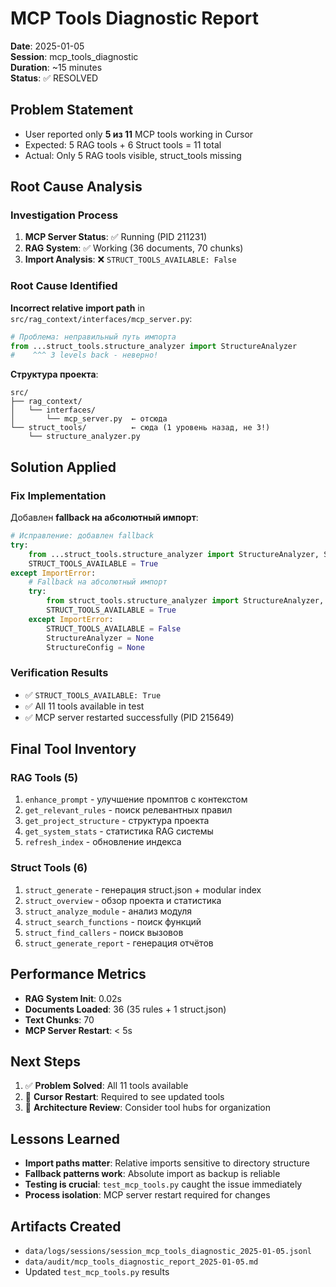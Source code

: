 # MCP Tools Diagnostic Report
**Date**: 2025-01-05  
**Session**: mcp_tools_diagnostic  
**Duration**: ~15 minutes  
**Status**: ✅ RESOLVED

## Problem Statement
- User reported only **5 из 11** MCP tools working in Cursor
- Expected: 5 RAG tools + 6 Struct tools = 11 total
- Actual: Only 5 RAG tools visible, struct_tools missing

## Root Cause Analysis

### Investigation Process
1. **MCP Server Status**: ✅ Running (PID 211231)
2. **RAG System**: ✅ Working (36 documents, 70 chunks)
3. **Import Analysis**: ❌ `STRUCT_TOOLS_AVAILABLE: False`

### Root Cause Identified
**Incorrect relative import path** in `src/rag_context/interfaces/mcp_server.py`:

```python
# Проблема: неправильный путь импорта
from ...struct_tools.structure_analyzer import StructureAnalyzer
#    ^^^ 3 levels back - неверно!
```

**Структура проекта**:
```
src/
├── rag_context/
│   └── interfaces/
│       └── mcp_server.py  ← отсюда
└── struct_tools/          ← сюда (1 уровень назад, не 3!)
    └── structure_analyzer.py
```

## Solution Applied

### Fix Implementation
Добавлен **fallback на абсолютный импорт**:

```python
# Исправление: добавлен fallback
try:
    from ...struct_tools.structure_analyzer import StructureAnalyzer, StructureConfig
    STRUCT_TOOLS_AVAILABLE = True
except ImportError:
    # Fallback на абсолютный импорт
    try:
        from struct_tools.structure_analyzer import StructureAnalyzer, StructureConfig
        STRUCT_TOOLS_AVAILABLE = True
    except ImportError:
        STRUCT_TOOLS_AVAILABLE = False
        StructureAnalyzer = None
        StructureConfig = None
```

### Verification Results
- ✅ `STRUCT_TOOLS_AVAILABLE: True`
- ✅ All 11 tools available in test
- ✅ MCP server restarted successfully (PID 215649)

## Final Tool Inventory

### RAG Tools (5)
1. `enhance_prompt` - улучшение промптов с контекстом
2. `get_relevant_rules` - поиск релевантных правил
3. `get_project_structure` - структура проекта
4. `get_system_stats` - статистика RAG системы
5. `refresh_index` - обновление индекса

### Struct Tools (6)
1. `struct_generate` - генерация struct.json + modular index
2. `struct_overview` - обзор проекта и статистика
3. `struct_analyze_module` - анализ модуля
4. `struct_search_functions` - поиск функций
5. `struct_find_callers` - поиск вызовов
6. `struct_generate_report` - генерация отчётов

## Performance Metrics
- **RAG System Init**: 0.02s
- **Documents Loaded**: 36 (35 rules + 1 struct.json)
- **Text Chunks**: 70
- **MCP Server Restart**: < 5s

## Next Steps
1. ✅ **Problem Solved**: All 11 tools available
2. 🔄 **Cursor Restart**: Required to see updated tools
3. 🤔 **Architecture Review**: Consider tool hubs for organization

## Lessons Learned
- **Import paths matter**: Relative imports sensitive to directory structure
- **Fallback patterns work**: Absolute import as backup is reliable
- **Testing is crucial**: `test_mcp_tools.py` caught the issue immediately
- **Process isolation**: MCP server restart required for changes

## Artifacts Created
- `data/logs/sessions/session_mcp_tools_diagnostic_2025-01-05.jsonl`
- `data/audit/mcp_tools_diagnostic_report_2025-01-05.md`
- Updated `test_mcp_tools.py` results 